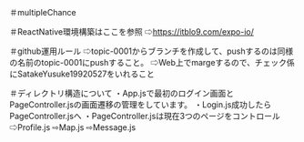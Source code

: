 ＃multipleChance

＃ReactNative環境構築はここを参照
⇨https://itblo9.com/expo-io/

＃github運用ルール
⇨topic-0001からブランチを作成して、pushするのは同様の名前のtopic-0001にpushすること。
⇨Web上でmargeするので、チェック係にSatakeYusuke19920527をいれること

＃ディレクトリ構造について
・App.jsで最初のログイン画面とPageController.jsの画面遷移の管理をしています。
・Login.js成功したらPageController.jsへ
・PageController.jsは現在3つのページをコントロール
    ⇨Profile.js
    ⇨Map.js
    ⇨Message.js